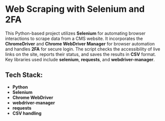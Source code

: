 # Web Scraping with Selenium and 2FA

This Python-based project utilizes **Selenium** for automating browser interactions to scrape data from a CMS website. It incorporates the **ChromeDriver** and **Chrome WebDriver Manager** for browser automation and handles **2FA** for secure login. The script checks the accessibility of live links on the site, reports their status, and saves the results in **CSV** format. Key libraries used include **selenium**, **requests**, and **webdriver-manager**.

## Tech Stack:
- **Python**
- **Selenium**
- **Chrome WebDriver**
- **webdriver-manager**
- **requests**
- **CSV handling**
